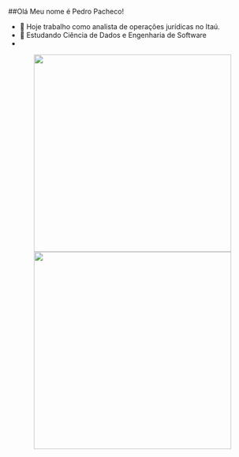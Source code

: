 ##Olá Meu nome é Pedro Pacheco!
- 🔭 Hoje trabalho como analista de operações jurídicas no Itaú.
- 🌱 Estudando Ciência de Dados e Engenharia de Software
- 
  
<div>
          <p align="center">
  <img src="https://github-readme-stats.vercel.app/api?username=Pacheco2802&show_icons=true&theme=dark" width="400">
  <img src="https://github-readme-streak-stats.herokuapp.com?user=Pacheco2802&theme=dark&hide_border=true" width="400">
</p>
